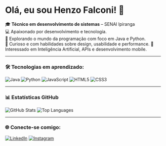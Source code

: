 # Olá, eu sou Henzo Falconi! 👋

🎓 **Técnico em desenvolvimento de sistemas** – SENAI Ipiranga  
💻 Apaixonado por desenvolvimento e tecnologia.  
🚀 Explorando o mundo da programação com foco em Java e Python.  
🎨 Curioso e com habilidades sobre design, usabilidade e performance.
🤖 Interessado em Inteligência Artificial, APIs e desenvolvimento mobile.

---

### 🛠 Tecnologias em aprendizado:
![Java](https://img.shields.io/badge/Java-ED8B00?style=for-the-badge&logo=java&logoColor=white)
![Python](https://img.shields.io/badge/Python-3776AB?style=for-the-badge&logo=python&logoColor=white)
![JavaScript](https://img.shields.io/badge/JavaScript-F7DF1E?style=for-the-badge&logo=javascript&logoColor=black)
![HTML5](https://img.shields.io/badge/HTML5-E34F26?style=for-the-badge&logo=html5&logoColor=white)
![CSS3](https://img.shields.io/badge/CSS3-1572B6?style=for-the-badge&logo=css3&logoColor=white)

---

### 📊 Estatísticas GitHub
![GitHub Stats](https://github-readme-stats.vercel.app/api?username=HenzoFalconi&show_icons=true&theme=radical&count_private=true)
![Top Languages](https://github-readme-stats.vercel.app/api/top-langs/?username=HenzoFalconi&layout=compact&theme=radical)

---

### 🌐 Conecte-se comigo:
[![LinkedIn](https://img.shields.io/badge/LinkedIn-000?style=for-the-badge&logo=linkedin&logoColor=0E76A8)](https://linkedin.com/in/SEULINK)
[![Instagram](https://img.shields.io/badge/Instagram-000?style=for-the-badge&logo=instagram&logoColor=E4405F)](https://instagram.com/SEUINSTAGRAM)
